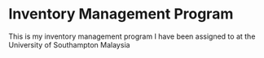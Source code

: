 # Inventory Management Program

This is my inventory management program I have been assigned to at the University of Southampton Malaysia
